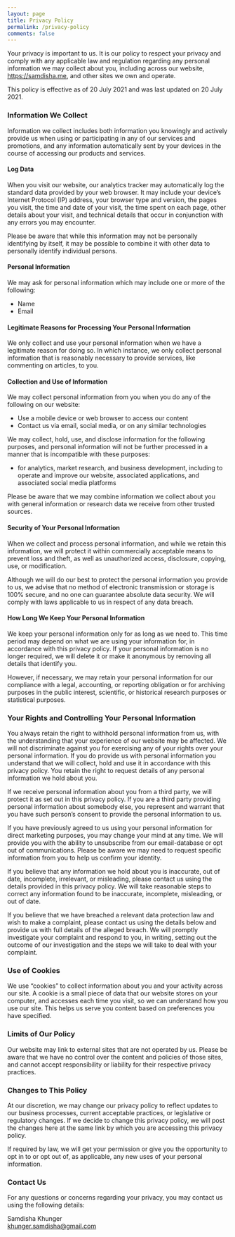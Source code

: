 ```yaml
---
layout: page
title: Privacy Policy
permalink: /privacy-policy
comments: false
---
```


<p>Your privacy is important to us. It is our policy to respect your privacy and comply with any applicable law and regulation regarding any personal information we may collect about you, including across our website, <a href="https://samdisha.me">https://samdisha.me</a>, and other sites we own and operate. </p>
<p>This policy is effective as of 20 July 2021 and was last updated on 20 July 2021. </p>
<h3>Information We Collect</h3>
<p>Information we collect includes both information you knowingly and actively provide us when using or participating in any of our services and promotions, and any information automatically sent by your devices in the course of accessing our products and services. </p>
<h4>Log Data</h4>
<p>When you visit our website, our analytics tracker may automatically log the standard data provided by your web browser. It may include your device’s Internet Protocol (IP) address, your browser type and version, the pages you visit, the time and date of your visit, the time spent on each page, other details about your visit, and technical details that occur in conjunction with any errors you may encounter. </p>
<p>Please be aware that while this information may not be personally identifying by itself, it may be possible to combine it with other data to personally identify individual persons. </p>
<h4>Personal Information</h4>
<p>We may ask for personal information which may include one or more of the following: </p>
<ul>
   <li>Name</li>
   <li>Email</li>
</ul>
<h4>Legitimate Reasons for Processing Your Personal Information</h4>
<p>We only collect and use your personal information when we have a legitimate reason for doing so. In which instance, we only collect personal information that is reasonably necessary to provide services, like commenting on articles, to you. </p>
<h4>Collection and Use of Information</h4>
<p>We may collect personal information from you when you do any of the following on our website: </p>
<ul>
   <li>Use a mobile device or web browser to access our content</li>
   <li>Contact us via email, social media, or on any similar technologies</li>
</ul>
<p>We may collect, hold, use, and disclose information for the following purposes, and personal information will not be further processed in a manner that is incompatible with these purposes: </p>
<ul>
   <li>for analytics, market research, and business development, including to operate and improve our website, associated applications, and associated social media platforms</li>
</ul>
<p>Please be aware that we may combine information we collect about you with general information or research data we receive from other trusted sources. </p>
<h4>Security of Your Personal Information</h4>
<p>When we collect and process personal information, and while we retain this information, we will protect it within commercially acceptable means to prevent loss and theft, as well as unauthorized access, disclosure, copying, use, or modification. </p>
<p>Although we will do our best to protect the personal information you provide to us, we advise that no method of electronic transmission or storage is 100% secure, and no one can guarantee absolute data security. We will comply with laws applicable to us in respect of any data breach. </p>
<h4>How Long We Keep Your Personal Information</h4>
<p>We keep your personal information only for as long as we need to. This time period may depend on what we are using your information for, in accordance with this privacy policy. If your personal information is no longer required, we will delete it or make it anonymous by removing all details that identify you. </p>
<p>However, if necessary, we may retain your personal information for our compliance with a legal, accounting, or reporting obligation or for archiving purposes in the public interest, scientific, or historical research purposes or statistical purposes. </p>
<h3>Your Rights and Controlling Your Personal Information</h3>
<p>You always retain the right to withhold personal information from us, with the understanding that your experience of our website may be affected. We will not discriminate against you for exercising any of your rights over your personal information. If you do provide us with personal information you understand that we will collect, hold and use it in accordance with this privacy policy. You retain the right to request details of any personal information we hold about you. </p>
<p>If we receive personal information about you from a third party, we will protect it as set out in this privacy policy. If you are a third party providing personal information about somebody else, you represent and warrant that you have such person’s consent to provide the personal information to us. </p>
<p>If you have previously agreed to us using your personal information for direct marketing purposes, you may change your mind at any time. We will provide you with the ability to unsubscribe from our email-database or opt out of communications. Please be aware we may need to request specific information from you to help us confirm your identity. </p>
<p>If you believe that any information we hold about you is inaccurate, out of date, incomplete, irrelevant, or misleading, please contact us using the details provided in this privacy policy. We will take reasonable steps to correct any information found to be inaccurate, incomplete, misleading, or out of date. </p>
<p>If you believe that we have breached a relevant data protection law and wish to make a complaint, please contact us using the details below and provide us with full details of the alleged breach. We will promptly investigate your complaint and respond to you, in writing, setting out the outcome of our investigation and the steps we will take to deal with your complaint. </p>
<h3>Use of Cookies</h3>
<p>We use &ldquo;cookies&rdquo; to collect information about you and your activity across our site. A cookie is a small piece of data that our website stores on your computer, and accesses each time you visit, so we can understand how you use our site. This helps us serve you content based on preferences you have specified. </p>
<h3>Limits of Our Policy</h3>
<p>Our website may link to external sites that are not operated by us. Please be aware that we have no control over the content and policies of those sites, and cannot accept responsibility or liability for their respective privacy practices. </p>
<h3>Changes to This Policy</h3>
<p>At our discretion, we may change our privacy policy to reflect updates to our business processes, current acceptable practices, or legislative or regulatory changes. If we decide to change this privacy policy, we will post the changes here at the same link by which you are accessing this privacy policy. </p>
<p>If required by law, we will get your permission or give you the opportunity to opt in to or opt out of, as applicable, any new uses of your personal information. </p>
<h3>Contact Us</h3>
<p>For any questions or concerns regarding your privacy, you may contact us using the following details: </p>
<p>Samdisha Khunger<br />
<a href="mailto:khunger.samdisha@gmail.com">khunger.samdisha@gmail.com</a> </p>